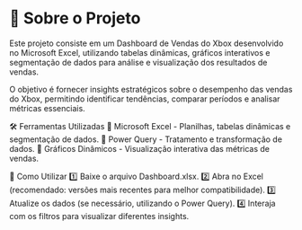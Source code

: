 # 📌 Sobre o Projeto
Este projeto consiste em um Dashboard de Vendas do Xbox desenvolvido no Microsoft Excel, utilizando tabelas dinâmicas, gráficos interativos e segmentação de dados para análise e visualização dos resultados de vendas.

O objetivo é fornecer insights estratégicos sobre o desempenho das vendas do Xbox, permitindo identificar tendências, comparar períodos e analisar métricas essenciais.

🛠️ Ferramentas Utilizadas
📌 Microsoft Excel - Planilhas, tabelas dinâmicas e segmentação de dados.
📌 Power Query - Tratamento e transformação de dados.
📌 Gráficos Dinâmicos - Visualização interativa das métricas de vendas.

🚀 Como Utilizar
1️⃣ Baixe o arquivo Dashboard.xlsx.
2️⃣ Abra no Excel (recomendado: versões mais recentes para melhor compatibilidade).
3️⃣ Atualize os dados (se necessário, utilizando o Power Query).
4️⃣ Interaja com os filtros para visualizar diferentes insights.
